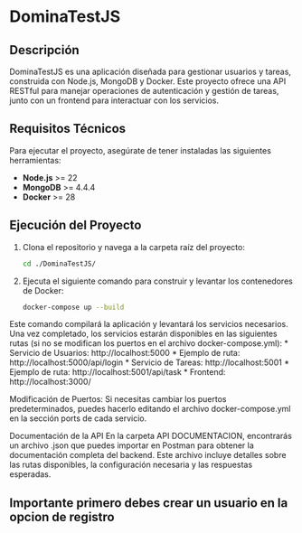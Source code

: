 # DominaTestJS

## Descripción
DominaTestJS es una aplicación diseñada para gestionar usuarios y tareas, construida con Node.js, MongoDB y Docker. Este proyecto ofrece una API RESTful para manejar operaciones de autenticación y gestión de tareas, junto con un frontend para interactuar con los servicios.

## Requisitos Técnicos
Para ejecutar el proyecto, asegúrate de tener instaladas las siguientes herramientas:

- **Node.js** >= 22
- **MongoDB** >= 4.4.4
- **Docker** >= 28

## Ejecución del Proyecto

1. Clona el repositorio y navega a la carpeta raíz del proyecto:
   ```bash
   cd ./DominaTestJS/
2. Ejecuta el siguiente comando para construir y levantar los contenedores de Docker:
    ```bash
    docker-compose up --build
Este comando compilará la aplicación y levantará los servicios necesarios. 
Una vez completado, los servicios estarán disponibles en las siguientes rutas (si no se modifican los puertos en el archivo docker-compose.yml):
    * Servicio de Usuarios: http://localhost:5000
    * Ejemplo de ruta: http://localhost:5000/api/login
    * Servicio de Tareas: http://localhost:5001
    * Ejemplo de ruta: http://localhost:5001/api/task
    * Frontend: http://localhost:3000/

Modificación de Puertos: Si necesitas cambiar los puertos predeterminados, puedes hacerlo editando el archivo docker-compose.yml en la sección ports de cada servicio.

Documentación de la API
En la carpeta API DOCUMENTACION, encontrarás un archivo .json que puedes importar en Postman para obtener la documentación completa del backend. Este archivo incluye detalles sobre las rutas disponibles, la configuración necesaria y las respuestas esperadas.

## Importante primero debes crear un usuario en la opcion de registro